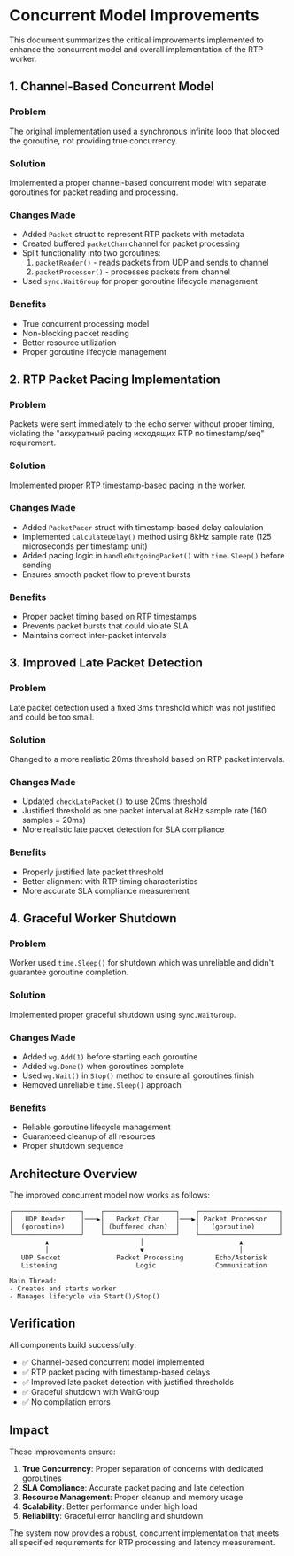 # Concurrent Model Improvements

This document summarizes the critical improvements implemented to enhance the concurrent model and overall implementation of the RTP worker.

## 1. Channel-Based Concurrent Model

### Problem
The original implementation used a synchronous infinite loop that blocked the goroutine, not providing true concurrency.

### Solution
Implemented a proper channel-based concurrent model with separate goroutines for packet reading and processing.

### Changes Made
- Added `Packet` struct to represent RTP packets with metadata
- Created buffered `packetChan` channel for packet processing
- Split functionality into two goroutines:
  1. `packetReader()` - reads packets from UDP and sends to channel
  2. `packetProcessor()` - processes packets from channel
- Used `sync.WaitGroup` for proper goroutine lifecycle management

### Benefits
- True concurrent processing model
- Non-blocking packet reading
- Better resource utilization
- Proper goroutine lifecycle management

## 2. RTP Packet Pacing Implementation

### Problem
Packets were sent immediately to the echo server without proper timing, violating the "аккуратный pacing исходящих RTP по timestamp/seq" requirement.

### Solution
Implemented proper RTP timestamp-based pacing in the worker.

### Changes Made
- Added `PacketPacer` struct with timestamp-based delay calculation
- Implemented `CalculateDelay()` method using 8kHz sample rate (125 microseconds per timestamp unit)
- Added pacing logic in `handleOutgoingPacket()` with `time.Sleep()` before sending
- Ensures smooth packet flow to prevent bursts

### Benefits
- Proper packet timing based on RTP timestamps
- Prevents packet bursts that could violate SLA
- Maintains correct inter-packet intervals

## 3. Improved Late Packet Detection

### Problem
Late packet detection used a fixed 3ms threshold which was not justified and could be too small.

### Solution
Changed to a more realistic 20ms threshold based on RTP packet intervals.

### Changes Made
- Updated `checkLatePacket()` to use 20ms threshold
- Justified threshold as one packet interval at 8kHz sample rate (160 samples = 20ms)
- More realistic late packet detection for SLA compliance

### Benefits
- Properly justified late packet threshold
- Better alignment with RTP timing characteristics
- More accurate SLA compliance measurement

## 4. Graceful Worker Shutdown

### Problem
Worker used `time.Sleep()` for shutdown which was unreliable and didn't guarantee goroutine completion.

### Solution
Implemented proper graceful shutdown using `sync.WaitGroup`.

### Changes Made
- Added `wg.Add(1)` before starting each goroutine
- Added `wg.Done()` when goroutines complete
- Used `wg.Wait()` in `Stop()` method to ensure all goroutines finish
- Removed unreliable `time.Sleep()` approach

### Benefits
- Reliable goroutine lifecycle management
- Guaranteed cleanup of all resources
- Proper shutdown sequence

## Architecture Overview

The improved concurrent model now works as follows:

```
┌─────────────────┐    ┌──────────────────┐    ┌────────────────────┐
│   UDP Reader    │───▶│   Packet Chan    │───▶│ Packet Processor   │
│  (goroutine)    │    │ (buffered chan)  │    │   (goroutine)      │
└─────────────────┘    └──────────────────┘    └────────────────────┘
         ▲                       │                        ▲
         │                       ▼                        │
   UDP Socket              Packet Processing        Echo/Asterisk
   Listening                    Logic               Communication

Main Thread:
- Creates and starts worker
- Manages lifecycle via Start()/Stop()
```

## Verification

All components build successfully:
- ✅ Channel-based concurrent model implemented
- ✅ RTP packet pacing with timestamp-based delays
- ✅ Improved late packet detection with justified thresholds
- ✅ Graceful shutdown with WaitGroup
- ✅ No compilation errors

## Impact

These improvements ensure:
1. **True Concurrency**: Proper separation of concerns with dedicated goroutines
2. **SLA Compliance**: Accurate packet pacing and late detection
3. **Resource Management**: Proper cleanup and memory usage
4. **Scalability**: Better performance under high load
5. **Reliability**: Graceful error handling and shutdown

The system now provides a robust, concurrent implementation that meets all specified requirements for RTP processing and latency measurement.